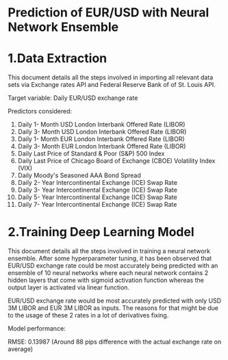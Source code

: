 # Prediction of EUR/USD with Neural Network Ensemble

# 1.Data Extraction

This document details all the steps involved in importing all relevant data sets via Exchange rates API and Federal Reserve Bank of of St. Louis API.

Target variable: Daily EUR/USD exchange rate

Predictors considered:

1. Daily 1- Month USD London Interbank Offered Rate (LIBOR)
2. Daily 3- Month USD London Interbank Offered Rate (LIBOR)
3. Daily 1- Month EUR London Interbank Offered Rate (LIBOR)
4. Daily 3- Month EUR London Interbank Offered Rate (LIBOR)
5. Daily Last Price of Standard & Poor (S&P) 500 Index
6. Daily Last Price of Chicago Board of Exchange (CBOE) Volatility Index (VIX)
7. Daily Moody's Seasoned AAA Bond Spread
8. Daily 2- Year Intercontinental Exchange (ICE) Swap Rate
9. Daily 3- Year Intercontinental Exchange (ICE) Swap Rate
10. Daily 5- Year Intercontinental Exchange (ICE) Swap Rate
11. Daily 7- Year Intercontinental Exchange (ICE) Swap Rate

# 2.Training Deep Learning Model

This document details all the steps involved in training a neural network ensemble. After some hyperparameter tuning, it has been observed that EUR/USD exchange rate could be most accurately being predicted with an ensemble of 10 neural networks where each neural network contains 2 hidden layers that come with sigmoid activation function whereas the output layer is activated via linear function.

EUR/USD exchange rate would be most accurately predicted with only USD 3M LIBOR and EUR 3M LIBOR as inputs. The reasons for that might be due to the usage of these 2 rates in a lot of derivatives fixing.

Model performance:

RMSE: 0.13987 (Around 88 pips difference with the actual exchange rate on average)
